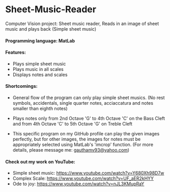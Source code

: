 # Sheet-Music-Reader
Computer Vision project: Sheet music reader, Reads in an image of sheet music and plays back (Simple sheet music)

#### Programming language: MatLab

#### Features:

* Plays simple sheet music
* Plays music in all scales
* Displays notes and scales

#### Shortcomings:
* General flow of the program can only play simple sheet musics. (No rest symbols, accidentals, single quarter notes, 
acciaccatura and notes smaller than eighth notes)

* Plays notes only from 2nd Octave 'G' to 4th Octave 'C' on the Bass Cleft and from 4th Octave 'C' to 5th Octave 'G' on Treble Cleft

* This specific program on my GitHub profile can play the given images perfectly, but for other images, the images for notes
must be appropriately selected using MatLab's 'imcrop' function. (For more details, please message me: gauthamv93@yahoo.com)

#### Check out my work on YouTube:

* Simple sheet music: <https://www.youtube.com/watch?v=Y680Xh98D7w>
* Complex Scale: <https://www.youtube.com/watch?v=UF_aER2kHYY>
* Ode to joy: <https://www.youtube.com/watch?v=nJL3KMupRaY>
